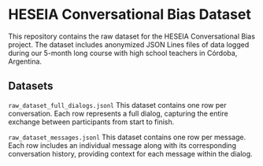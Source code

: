 # HESEIA Conversational Bias Dataset

This repository contains the raw dataset for the HESEIA Conversational Bias project. The dataset includes anonymized JSON Lines files of data logged during our 5-month long course with high school teachers in Córdoba, Argentina.

## Datasets

`raw_dataset_full_dialogs.jsonl`
This dataset contains one row per conversation. Each row represents a full dialog, capturing the entire exchange between participants from start to finish.

`raw_dataset_messages.jsonl`
This dataset contains one row per message. Each row includes an individual message along with its corresponding conversation history, providing context for each message within the dialog.
